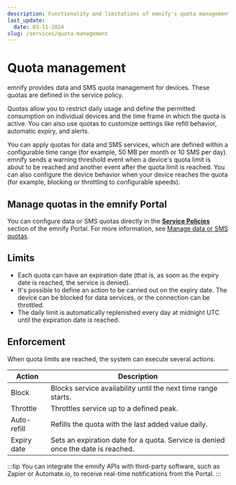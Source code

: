 ```yaml
---
description: Functionality and limitations of emnify's quota management for data and SMS
last_update: 
  date: 03-11-2024
slug: /services/quota-management
---
```


# Quota management

emnify provides data and SMS quota management for devices.
These quotas are defined in the service policy.

Quotas allow you to restrict daily usage and define the permitted consumption on individual devices and the time frame in which the quota is active.
You can also use quotas to customize settings like refill behavior, automatic expiry, and alerts.

You can apply quotas for data and SMS services, which are defined within a configurable time range (for example, 50 MB per month or 10 SMS per day).
emnify sends a warning threshold event when a device's quota limit is about to be reached and another event after the quota limit is reached.
You can also configure the device behavior when your device reaches the quota (for example, blocking or throttling to configurable speeds).

## Manage quotas in the emnify Portal

You can configure data or SMS quotas directly in the [**Service Policies**](https://portal.emnify.com/device-policies#service-policies) section of the emnify Portal.
For more information, see [Manage data or SMS quotas](/how-tos/manage-data-sms-quotas).

## Limits

- Each quota can have an expiration date (that is, as soon as the expiry date is reached, the service is denied).
- It's possible to define an action to be carried out on the expiry date.
The device can be blocked for data services, or the connection can be throttled.
- The daily limit is automatically replenished every day at midnight UTC until the expiration date is reached.

## Enforcement

When quota limits are reached, the system can execute several actions.

| Action       | Description  |
|--------------|--------------|
| Block        | Blocks service availability until the next time range starts. |
| Throttle     | Throttles service up to a defined peak. |
| Auto-refill  | Refills the quota with the last added value daily. |
| Expiry date  | Sets an expiration date for a quota. Service is denied once the date is reached. |

:::tip
You can integrate the emnify APIs with third-party software, such as Zapier or Automate.io, to receive real-time notifications from the Portal.
:::
